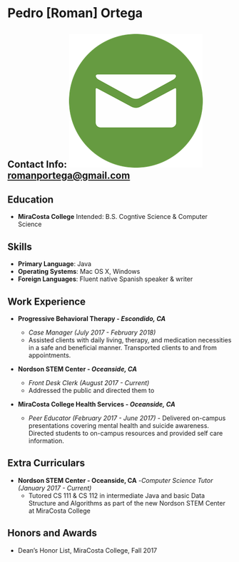 # Pedro [Roman] Ortega
## Contact Info: ![Mail Icon](mail-icon-logo-28FE0635D0-seeklogo.com.png) romanportega@gmail.com


## Education

 - **MiraCosta College** 
 Intended: B.S. Cogntive Science  & Computer Science

## Skills
- **Primary Language**: Java
- **Operating Systems**: Mac OS X, Windows
- **Foreign Languages**: Fluent native Spanish speaker & writer


## Work Experience

- **Progressive Behavioral Therapy - *Escondido, CA***
	- *Case Manager (July 2017 - February 2018)* 
	- Assisted clients with daily living, therapy, and medication necessities in a safe and beneficial manner. Transported clients to and from appointments.

- **Nordson STEM Center - *Oceanside, CA***
	- *Front Desk Clerk (August 2017 - Current)*
	- Addressed the public and directed them to 

- **MiraCosta College Health Services - *Oceanside, CA***
	- *Peer Educator (February 2017 - June 2017)*                          	  - Delivered on-campus presentations covering mental health and suicide awareness. Directed students to on-campus resources and provided self care information.

## Extra Curriculars
- **Nordson STEM Center - Oceanside, CA**
	-*Computer Science Tutor (January 2017 - Current)*
	- Tutored CS 111 & CS 112 in intermediate Java and basic Data Structure and Algorithms as part of the new Nordson STEM Center at MiraCosta College

## Honors and Awards
- Dean’s Honor List, MiraCosta College, Fall 2017
